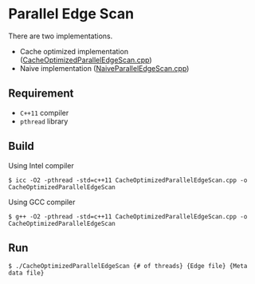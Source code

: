 # Parallel Edge Scan
There are two implementations.
- Cache optimized implementation ([CacheOptimizedParallelEdgeScan.cpp](./CacheOptimizedParallelEdgeScan.cpp))
- Naive implementation ([NaiveParallelEdgeScan.cpp](./NaiveParallelEdgeScan.cpp))

## Requirement
- `C++11` compiler
- `pthread` library

## Build
Using Intel compiler
```
$ icc -O2 -pthread -std=c++11 CacheOptimizedParallelEdgeScan.cpp -o CacheOptimizedParallelEdgeScan
```
Using GCC compiler
```
$ g++ -O2 -pthread -std=c++11 CacheOptimizedParallelEdgeScan.cpp -o CacheOptimizedParallelEdgeScan
```
## Run
```
$ ./CacheOptimizedParallelEdgeScan {# of threads} {Edge file} {Meta data file}
```
